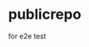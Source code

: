 # publicrepo
for e2e test









































































































































































































































































































































































































































































































































































































































































































































































































































































































































































































































































































































































































































































































































































































































































































































































































































































































































































































































































































































































































